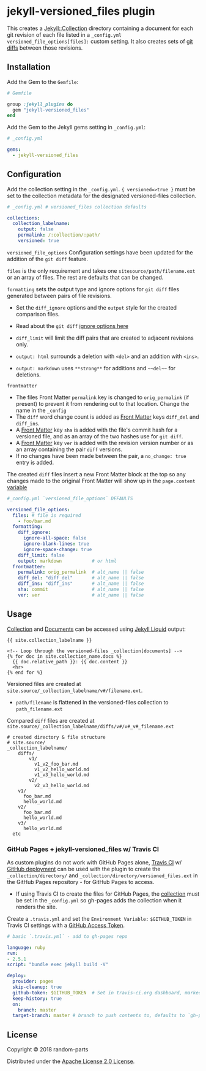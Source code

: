 # jekyll-versioned_files plugin

This creates a [Jekyll::Collection](https://jekyllrb.com/docs/collections/) directory containing a document for each git revision of each file listed in a `_config.yml versioned_file_options[files]:` custom setting. It also creates sets of [git](https://git-scm.com/docs/git-diff) [diffs](https://en.wikipedia.org/wiki/Diff_utility) between those revisions.

## Installation

Add the Gem to the `Gemfile`:

```ruby
# Gemfile

group :jekyll_plugins do
  gem "jekyll-versioned_files"
end
```

Add the Gem to the Jekyll gems setting in `_config.yml`:

```yaml
# _config.yml

gems:
  - jekyll-versioned_files
```

## Configuration

Add the collection setting in the `_config.yml`.
`{ versioned=>true }` must be set to the collection metadata for the designated versioned-files collection.

```yaml
# _config.yml # versioned_files collection defaults

collections:
  collection_labelname:
    output: false
    permalink: /:collection/:path/
    versioned: true
```

`versioned_file_options` Configuration settings have been updated for the addition of the `git diff` feature.

`files` is the only requirement and takes one `sitesource/path/filename.ext` or an array of files.
The rest are defaults that can be changed.

`formatting` sets the output type and ignore options for `git diff` files generated between pairs of file revisions.

- Set the `diff_ignore` options and the `output` style for the created comparison files.
- Read about the `git diff` [ignore options here](https://git-scm.com/docs/git-diff#git-diff---ignore-space-change)
- `diff_limit` will limit the diff pairs that are created to adjacent revisions only.

- `output: html` surrounds a deletion with `<del>` and an addition with `<ins>`.
- `output: markdown` uses `**strong**` for additions and `~~del~~` for deletions.

`frontmatter`

- The files Front Matter `permalink` key is changed to `orig_permalink` (if present) to prevent it from rendering out to that location. Change the name in the `_config`
- The `diff` word change count is added as [Front Matter](https://jekyllrb.com/docs/frontmatter/) keys `diff_del` and `diff_ins`.
- A [Front Matter](https://jekyllrb.com/docs/frontmatter/) key `sha` is added with the file's commit hash for a versioned file, and as an array of the two hashes use for `git diff`.
- A [Front Matter](https://jekyllrb.com/docs/frontmatter/) key `ver` is added with the revision version number or as an array containing the pair `diff` versions.
- If no changes have been made between the pair, a `no_change: true` entry is added.

The created `diff` files insert a new Front Matter block at the top so any changes made to the original Front Matter will show up in the `page.content` [variable](https://jekyllrb.com/docs/variables/#page-variables)

```yaml
#_config.yml `versioned_file_options` DEFAULTS

versioned_file_options:
  files: # file is required
    - foo/bar.md
  formatting:
    diff_ignore:
      ignore-all-space: false
      ignore-blank-lines: true
      ignore-space-change: true
    diff_limit: false
    output: markdown           # or html
  frontmatter:
    permalink: orig_permalink  # alt_name || false
    diff_del: "diff_del"       # alt_name || false
    diff_ins: "diff_ins"       # alt_name || false
    sha: commit                # alt_name || false
    ver: ver                   # alt_name || false
```

## Usage

[Collection](https://jekyllrb.com/docs/collections/) and [Documents](https://jekyllrb.com/docs/collections/#documents) can be accessed using [Jekyll Liquid](https://learn.cloudcannon.com/jekyll-cheat-sheet/) output:

```liquid
{{ site.collection_labelname }}

<!-- Loop through the versioned-files _collection[documents] -->
{% for doc in site.collection_name.docs %}
  {{ doc.relative_path }}: {{ doc.content }}
  <hr>
{% end for %}
```

Versioned files are created at `site.source/_collection_labelname/v#/filename.ext`.

- `path/filename` is flattened in the versioned-files collection to `path_filename.ext`

Compared `diff` files are created at `site.source/_collection_labelname/diffs/v#/v#_v#_filename.ext`

```shell
# created directory & file structure
# site.source/
_collection_labelname/
    diffs/
        v1/
          v1_v2_foo_bar.md
          v1_v2_hello_world.md
          v1_v3_hello_world.md
        v2/
          v2_v3_hello_world.md
    v1/
      foo_bar.md
      hello_world.md
    v2/
      foo_bar.md
      hello_world.md
    v3/
      hello_world.md
  etc
```

### GitHub Pages + jekyll-versioned_files w/ Travis CI

As custom plugins do not work with GitHub Pages alone,
[Travis CI](https://travis-ci.org) w/ [GitHub deployment](https://docs.travis-ci.com/user/deployment/pages/) can be used with the plugin to create the `_collection/directory/` and `_collection/directory/versioned_files.ext` in the GitHub Pages repository - for GitHub Pages to access.

- If using Travis CI to create the files for GitHub Pages, the [collection](https://jekyllrb.com/docs/collections/) must be set in the `_config.yml` so gh-pages adds the collection when it renders the site.

Create a `.travis.yml` and set the `Environment Variable:` `$GITHUB_TOKEN` in Travis CI settings with a [GitHub Access Token](https://github.com/settings/tokens).

```yaml
# basic `.travis.yml` - add to gh-pages repo

language: ruby
rvm:
- 2.5.1
script: "bundle exec jekyll build -V"

deploy:
  provider: pages
  skip-cleanup: true
  github-token: $GITHUB_TOKEN  # Set in travis-ci.org dashboard, marked secure
  keep-history: true
  on:
    branch: master
  target-branch: master # branch to push contents to, defaults to `gh-pages`
```

## License

Copyright © 2018 random-parts

Distributed under the [Apache License 2.0 License](http://www.apache.org/licenses/LICENSE-2.0 ).
